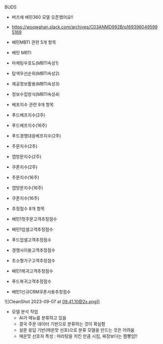 BUDS
- 버즈에 배민360 모델 오픈했어요!!
- <a href="https://woowahan.slack.com/archives/C03ANMD992B/p1693960495995169" rel="noopener" class="external-link" target="_blank"><u>https://woowahan.slack.com/archives/C03ANMD992B/p1693960495995169</u></a>

- 배민MBTI 관련 5개 항목
- 배민 MBTI
- 마케팅우호도(MBTI속성1)
- 탐색우선순위(MBTI속성2)
- 제공정보활용(MBTI속성3)
- 정보수집방식(MBTI속성4)
- 베프지수 관련 9개 항목
- 푸드베프지수(2주)
- 푸드베프지수(16주)
- 푸드경쟁대응베프지수(2주)
- 주문지수(2주)
- 앱방문지수(2주)
- 쿠폰지수(2주)
- 주문지수(16주)
- 앱방문지수(16주)
- 쿠폰지수(16주)
- 추정점수 8개 항목
- 배민1첫주문고객추정점수
- 배민1업셀고객추정점수
- 푸드업셀고객추정점수
- 경쟁사이용고객추정점수
- 초소형가구고객추정점수
- 배민1복귀고객추정점수
- 푸드복귀고객추정점수
- 배민1신규CRM쿠폰사용추정점수



![[CleanShot 2023-09-07 at 09.41.10@2x.png]]


- 모델 분석 작업
	- AI가 메뉴를 분류하고 있음
	- 결국 주문 데이터 기반으로 분류하는 것이 확실함
	- 설문 응답 기반(매운맛 선호)으로 분류 모델을 만드는 것은 어려움
	- 매운맛 선호자 특성 : 마라탕을 치킨 만큼 시킴, 짜장보다는 짬뽕임!!